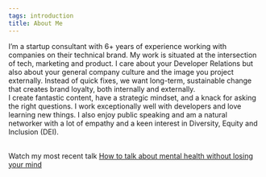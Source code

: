 ```yaml
---
tags: introduction
title: About Me
---
```


I’m a startup consultant with 6+ years of experience working with companies on their technical brand. My work is situated at the intersection of tech, marketing and product. I care about your Developer Relations but also about your general company culture and the image you project externally. Instead of quick fixes, we want long-term, sustainable change that creates brand loyalty, both internally and externally.
<br>I create fantastic content, have a strategic mindset, and a knack for asking the right questions. I work exceptionally well with developers and love learning new things. I also enjoy public speaking and am a natural networker with a lot of empathy and a keen interest in Diversity, Equity and Inclusion (DEI).

<br>Watch my most recent talk <a href="https://www.youtube.com/watch?v=v1PHdZ0Fv8Y" target="_blank">How to talk about mental health without losing your mind</a>
